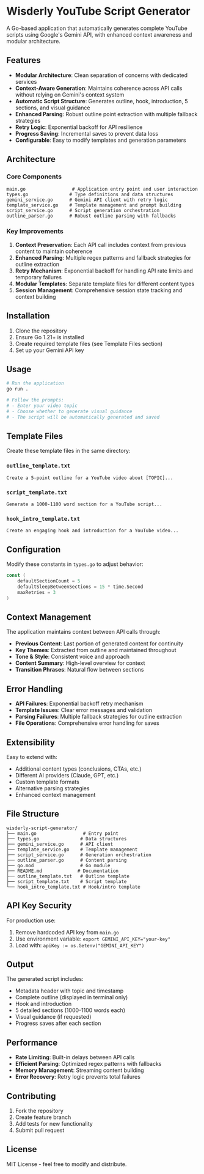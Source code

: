 # Wisderly YouTube Script Generator

A Go-based application that automatically generates complete YouTube scripts using Google's Gemini API, with enhanced context awareness and modular architecture.

## Features

- **Modular Architecture**: Clean separation of concerns with dedicated services
- **Context-Aware Generation**: Maintains coherence across API calls without relying on Gemini's context system
- **Automatic Script Structure**: Generates outline, hook, introduction, 5 sections, and visual guidance
- **Enhanced Parsing**: Robust outline point extraction with multiple fallback strategies
- **Retry Logic**: Exponential backoff for API resilience
- **Progress Saving**: Incremental saves to prevent data loss
- **Configurable**: Easy to modify templates and generation parameters

## Architecture

### Core Components

```
main.go                 # Application entry point and user interaction
types.go               # Type definitions and data structures
gemini_service.go      # Gemini API client with retry logic
template_service.go    # Template management and prompt building
script_service.go      # Script generation orchestration
outline_parser.go      # Robust outline parsing with fallbacks
```

### Key Improvements

1. **Context Preservation**: Each API call includes context from previous content to maintain coherence
2. **Enhanced Parsing**: Multiple regex patterns and fallback strategies for outline extraction
3. **Retry Mechanism**: Exponential backoff for handling API rate limits and temporary failures
4. **Modular Templates**: Separate template files for different content types
5. **Session Management**: Comprehensive session state tracking and context building

## Installation

1. Clone the repository
2. Ensure Go 1.21+ is installed
3. Create required template files (see Template Files section)
4. Set up your Gemini API key

## Usage

```bash
# Run the application
go run .

# Follow the prompts:
# - Enter your video topic
# - Choose whether to generate visual guidance
# - The script will be automatically generated and saved
```

## Template Files

Create these template files in the same directory:

### `outline_template.txt`
```
Create a 5-point outline for a YouTube video about [TOPIC]...
```

### `script_template.txt`
```
Generate a 1000-1100 word section for a YouTube script...
```

### `hook_intro_template.txt`
```
Create an engaging hook and introduction for a YouTube video...
```

## Configuration

Modify these constants in `types.go` to adjust behavior:

```go
const (
    defaultSectionCount = 5
    defaultSleepBetweenSections = 15 * time.Second
    maxRetries = 3
)
```

## Context Management

The application maintains context between API calls through:

- **Previous Content**: Last portion of generated content for continuity
- **Key Themes**: Extracted from outline and maintained throughout
- **Tone & Style**: Consistent voice and approach
- **Content Summary**: High-level overview for context
- **Transition Phrases**: Natural flow between sections

## Error Handling

- **API Failures**: Exponential backoff retry mechanism
- **Template Issues**: Clear error messages and validation
- **Parsing Failures**: Multiple fallback strategies for outline extraction
- **File Operations**: Comprehensive error handling for saves

## Extensibility

Easy to extend with:
- Additional content types (conclusions, CTAs, etc.)
- Different AI providers (Claude, GPT, etc.)
- Custom template formats
- Alternative parsing strategies
- Enhanced context management

## File Structure

```
wisderly-script-generator/
├── main.go                 # Entry point
├── types.go               # Data structures
├── gemini_service.go      # API client
├── template_service.go    # Template management
├── script_service.go      # Generation orchestration
├── outline_parser.go      # Content parsing
├── go.mod                 # Go module
├── README.md             # Documentation
├── outline_template.txt   # Outline template
├── script_template.txt    # Script template
└── hook_intro_template.txt # Hook/intro template
```

## API Key Security

For production use:
1. Remove hardcoded API key from `main.go`
2. Use environment variable: `export GEMINI_API_KEY="your-key"`
3. Load with: `apiKey := os.Getenv("GEMINI_API_KEY")`

## Output

The generated script includes:
- Metadata header with topic and timestamp
- Complete outline (displayed in terminal only)
- Hook and introduction
- 5 detailed sections (1000-1100 words each)
- Visual guidance (if requested)
- Progress saves after each section

## Performance

- **Rate Limiting**: Built-in delays between API calls
- **Efficient Parsing**: Optimized regex patterns with fallbacks
- **Memory Management**: Streaming content building
- **Error Recovery**: Retry logic prevents total failures

## Contributing

1. Fork the repository
2. Create feature branch
3. Add tests for new functionality
4. Submit pull request

## License

MIT License - feel free to modify and distribute.